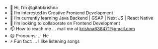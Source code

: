 - 👋 Hi, I’m @githbkrishna
- 👀 I’m interested in Creative Frontend Development
- 🌱 I’m currently learning Java Backend | GSAP | Next JS | React Native
- 💞️ I’m looking to collaborate on Frontend Development
- 📫 How to reach me ... mail me at krishna636471@gmail.com
- 😄 Pronouns: ... He
- ⚡ Fun fact: ... I like listening songs

<!---
githbkrishna/githbkrishna is a ✨ special ✨ repository because its `README.md` (this file) appears on your GitHub profile.
You can click the Preview link to take a look at your changes.
--->
